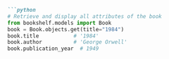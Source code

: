 ```markdown
```python
# Retrieve and display all attributes of the book
from bookshelf.models import Book
book = Book.objects.get(title="1984")
book.title           # '1984'
book.author          # 'George Orwell'
book.publication_year  # 1949